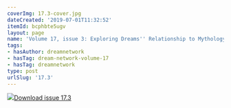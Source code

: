 ```yaml
---
coverImg: 17.3-cover.jpg
dateCreated: '2019-07-01T11:32:52'
itemId: bcphbte5ugv
layout: page
name: 'Volume 17, issue 3: Exploring Dreams'' Relationship to Mythology'
tags:
- hasAuthor: dreamnetwork
- hasTag: dream-network-volume-17
- hasTag: dreamnetwork
type: post
urlSlug: '17.3'
---
```

<img class="card-journal-img" src="../images/17.3-rect.jpg"/><a href="../files/pdfs/Volume_17/17.3-Dream-Network-Vol-17-No-3.pdf" download="">Download issue 17.3</a>